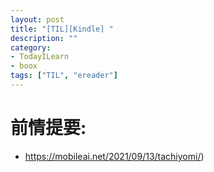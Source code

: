 ```yaml
---
layout: post
title: "[TIL][Kindle] "
description: ""
category: 
- TodayILearn
- boox
tags: ["TIL", "ereader"]
---
```






# 前情提要:

-  https://mobileai.net/2021/09/13/tachiyomi/)
